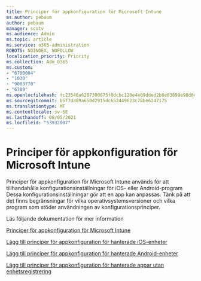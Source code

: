 ```yaml
---
title: Principer för appkonfiguration för Microsoft Intune
ms.author: pebaum
author: pebaum
manager: scotv
ms.audience: Admin
ms.topic: article
ms.service: o365-administration
ROBOTS: NOINDEX, NOFOLLOW
localization_priority: Priority
ms.collection: Adm_O365
ms.custom:
- "6700004"
- "1030"
- "9003770"
- "6709"
ms.openlocfilehash: fc23546a6287300075f0dcbc120e4e09dded2b8e03899e98d8c27ff6c94b737e
ms.sourcegitcommit: b5f7da89a650d2915dc652449623c78be6247175
ms.translationtype: MT
ms.contentlocale: sv-SE
ms.lasthandoff: 08/05/2021
ms.locfileid: "53932007"
---
```

# <a name="app-configuration-policies-for-microsoft-intune"></a>Principer för appkonfiguration för Microsoft Intune

Principer för appkonfiguration för Microsoft Intune används för att tillhandahålla konfigurationsinställningar för iOS- eller Android-program Dessa konfigurationsinställningar gör att en app kan anpassas. Tänk på att det finns begränsningar för vilka operativsystemsversioner och vilka program som stöder användningen av konfigurationsprinciper.

Läs följande dokumentation för mer information

[Principer för appkonfiguration för Microsoft Intune](https://docs.microsoft.com/intune/app-configuration-policies-overview)  

[Lägg till principer för appkonfiguration för hanterade iOS-enheter](https://docs.microsoft.com/intune/app-configuration-policies-use-ios)  

[Lägg till principer för appkonfiguration för hanterade Android-enheter](https://docs.microsoft.com/intune/app-configuration-policies-use-android)

[Lägg till principer för appkonfiguration för hanterade appar utan enhetsregistrering](https://docs.microsoft.com/intune/app-configuration-policies-managed-app)
